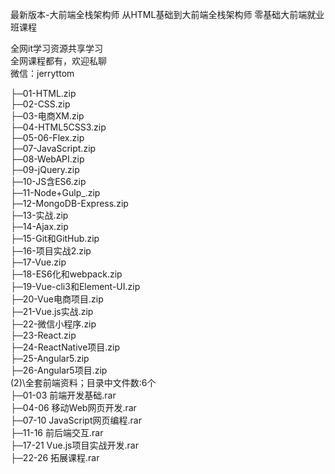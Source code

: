 最新版本-大前端全栈架构师 从HTML基础到大前端全栈架构师 零基础大前端就业班课程

全网it学习资源共享学习<br>全网课程都有，欢迎私聊<br>微信：jerryttom<br>

├─01-HTML.zip<br> ├─02-CSS.zip<br> ├─03-电商XM.zip<br> ├─04-HTML5CSS3.zip<br> ├─05-06-Flex.zip<br> ├─07-JavaScript.zip<br> ├─08-WebAPI.zip<br> ├─09-jQuery.zip<br> ├─10-JS含ES6.zip<br> ├─11-Node+Gulp_.zip<br> ├─12-MongoDB-Express.zip<br> ├─13-实战.zip<br> ├─14-Ajax.zip<br> ├─15-Git和GitHub.zip<br> ├─16-项目实战2.zip<br> ├─17-Vue.zip<br> ├─18-ES6化和webpack.zip<br> ├─19-Vue-cli3和Element-UI.zip<br> ├─20-Vue电商项目.zip<br> ├─21-Vue.js实战.zip<br> ├─22-微信小程序.zip<br> ├─23-React.zip<br> ├─24-ReactNative项目.zip<br> ├─25-Angular5.zip<br> ├─26-Angular5项目.zip<br> (2)\\全套前端资料；目录中文件数:6个<br> ├─01-03 前端开发基础.rar<br> ├─04-06 移动Web网页开发.rar<br> ├─07-10 JavaScript网页编程.rar<br> ├─11-16 前后端交互.rar<br> ├─17-21 Vue.js项目实战开发.rar<br> ├─22-26 拓展课程.rar